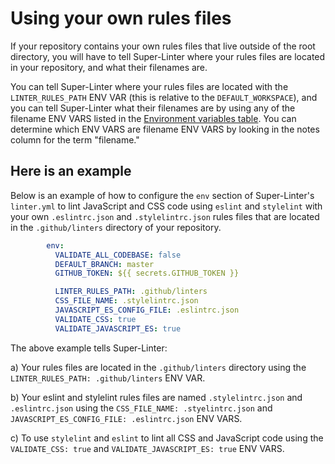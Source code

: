# Using your own rules files

If your repository contains your own rules files that live outside of the root directory, you will have to tell Super-Linter where your rules files are located in your repository, and what their filenames are.

You can tell Super-Linter where your rules files are located with the ``LINTER_RULES_PATH`` ENV VAR (this is relative to the ``DEFAULT_WORKSPACE``), and you can tell Super-Linter what their filenames are by using any of the filename ENV VARS listed in the [Environment variables table](/README.md#Environment-variables). You can determine which ENV VARS are filename ENV VARS by looking in the notes column for the term "filename."

## Here is an example

Below is an example of how to configure the ``env`` section of Super-Linter's ``linter.yml`` to lint JavaScript and CSS code using ``eslint`` and ``stylelint`` with your own ``.eslintrc.json`` and ``.stylelintrc.json`` rules files that are located in the ``.github/linters`` directory of your repository.

``` yaml
        env:
          VALIDATE_ALL_CODEBASE: false
          DEFAULT_BRANCH: master
          GITHUB_TOKEN: ${{ secrets.GITHUB_TOKEN }}

          LINTER_RULES_PATH: .github/linters
          CSS_FILE_NAME: .stylelintrc.json
          JAVASCRIPT_ES_CONFIG_FILE: .eslintrc.json
          VALIDATE_CSS: true
          VALIDATE_JAVASCRIPT_ES: true
```

The above example tells Super-Linter:

a) Your rules files are located in the ``.github/linters`` directory using the ``LINTER_RULES_PATH: .github/linters`` ENV VAR.

b) Your eslint and stylelint rules files are named ``.stylelintrc.json`` and ``.eslintrc.json`` using the ``CSS_FILE_NAME: .styelintrc.json`` and ``JAVASCRIPT_ES_CONFIG_FILE: .eslintrc.json`` ENV VARS.

c) To use ``stylelint`` and ``eslint`` to lint all CSS and JavaScript code using the ``VALIDATE_CSS: true`` and ``VALIDATE_JAVASCRIPT_ES: true`` ENV VARS.
